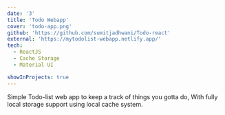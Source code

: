 ```yaml
---
date: '3'
title: 'Todo Webapp'
cover: 'todo-app.png'
github: 'https://github.com/sumitjadhwani/Todo-react'
external: 'https://mytodolist-webapp.netlify.app/'
tech:
  - ReactJS
  - Cache Storage
  - Material UI

showInProjects: true
---
```


Simple Todo-list web app to keep a track of things you gotta do, With fully local storage support using local cache system.
